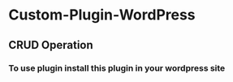 # Custom-Plugin-WordPress

## CRUD Operation

### To use plugin install this plugin in your wordpress site
